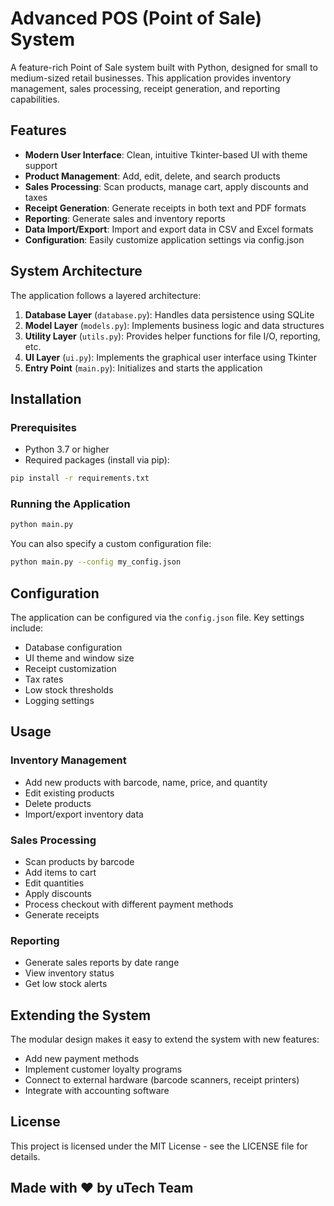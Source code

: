 # Advanced POS (Point of Sale) System

A feature-rich Point of Sale system built with Python, designed for small to medium-sized retail businesses. This application provides inventory management, sales processing, receipt generation, and reporting capabilities.

## Features

- **Modern User Interface**: Clean, intuitive Tkinter-based UI with theme support
- **Product Management**: Add, edit, delete, and search products
- **Sales Processing**: Scan products, manage cart, apply discounts and taxes
- **Receipt Generation**: Generate receipts in both text and PDF formats
- **Reporting**: Generate sales and inventory reports
- **Data Import/Export**: Import and export data in CSV and Excel formats
- **Configuration**: Easily customize application settings via config.json

## System Architecture

The application follows a layered architecture:

1. **Database Layer** (`database.py`): Handles data persistence using SQLite
2. **Model Layer** (`models.py`): Implements business logic and data structures
3. **Utility Layer** (`utils.py`): Provides helper functions for file I/O, reporting, etc.
4. **UI Layer** (`ui.py`): Implements the graphical user interface using Tkinter
5. **Entry Point** (`main.py`): Initializes and starts the application

## Installation

### Prerequisites

- Python 3.7 or higher
- Required packages (install via pip):

```bash
pip install -r requirements.txt
```

### Running the Application

```bash
python main.py
```

You can also specify a custom configuration file:

```bash
python main.py --config my_config.json
```

## Configuration

The application can be configured via the `config.json` file. Key settings include:

- Database configuration
- UI theme and window size
- Receipt customization
- Tax rates
- Low stock thresholds
- Logging settings

## Usage

### Inventory Management

- Add new products with barcode, name, price, and quantity
- Edit existing products
- Delete products
- Import/export inventory data

### Sales Processing

- Scan products by barcode
- Add items to cart
- Edit quantities
- Apply discounts
- Process checkout with different payment methods
- Generate receipts

### Reporting

- Generate sales reports by date range
- View inventory status
- Get low stock alerts

## Extending the System

The modular design makes it easy to extend the system with new features:

- Add new payment methods
- Implement customer loyalty programs
- Connect to external hardware (barcode scanners, receipt printers)
- Integrate with accounting software

## License

This project is licensed under the MIT License - see the LICENSE file for details.

## Made with ❤️ by uTech Team